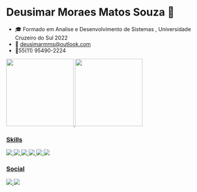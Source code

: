 # Deusimar Moraes Matos Souza 👋

 
- 🎓 Formado em Analise e Desenvolvimento de Sistemas , Universidade Cruzeiro do Sul 2022
- 📩 deusimarmms@outlook.com
- 📱55(11) 95490-2224
 <div>
  <a href="https://github.com/deusimarmms">
  <img height="180em" src="https://github-readme-stats.vercel.app/api?username=deusimarmms&show_icons=true&theme=dark&include_all_commits=true&count_private=true""/>
  <img height="180em" src="https://github-readme-stats.vercel.app/api/top-langs/?username=deusimarmms&layout=compact&langs_count=7&theme=dark"/>
</div>
<div>
  <h3> Skills </h3>                                                                                                                                             
    <img src="https://img.shields.io/badge/HTML5-E34F26?style=for-the-badge&logo=html5&logoColor=white" />
    <img src="https://img.shields.io/badge/CSS3-1572B6?style=for-the-badge&logo=css3&logoColor=white" />
    <img src="https://img.shields.io/badge/Bootstrap-563D7C?style=for-the-badge&logo=bootstrap&logoColor=white" />
    <img src="https://img.shields.io/badge/Sass-CC6699?style=for-the-badge&logo=sass&logoColor=white" />
    <img src="https://img.shields.io/badge/jQuery-0769AD?style=for-the-badge&logo=jquery&logoColor=white" />
    <img src="https://img.shields.io/badge/JavaScript-323330?style=for-the-badge&logo=javascript&logoColor=F7DF1E" />
</div>
<div>
  <h3> Social </h3>
    <a href="https://www.linkedin.com/in/deusimarsouza/"><img src="https://img.shields.io/badge/LinkedIn-0077B5?style=for-the-badge&logo=linkedin&logoColor=white" />
    </a>                                                     
        <a href="https://github.com/deusimarmms">
       <img src="https://img.shields.io/badge/GitHub-100000?style=for-the-badge&logo=github&logoColor=white" />
    </a>                                
</div>                                                                                                                     
